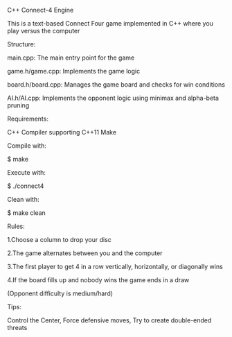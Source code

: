 C++ Connect-4 Engine

This is a text-based Connect Four game implemented in C++ where you play versus the computer

Structure: 

main.cpp: The main entry point for the game 

game.h/game.cpp: Implements the game logic 

board.h/board.cpp: Manages the game board and checks for win conditions 

AI.h/AI.cpp: Implements the opponent logic using minimax and alpha-beta pruning

Requirements:

C++ Compiler supporting C++11 Make

Compile with:

$ make

Execute with:

$ ./connect4

Clean with:

$ make clean

Rules: 

1.Choose a column to drop your disc 

2.The game alternates between you and the computer 

3.The first player to get 4 in a row vertically, horizontally, or diagonally wins 

4.If the board fills up and nobody wins the game ends in a draw

(Opponent difficulty is medium/hard)

Tips:

Control the Center,
Force defensive moves,
Try to create double-ended threats
